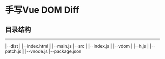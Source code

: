 
# 手写Vue DOM Diff

## 目录结构
------
 |--dist
 |   |--index.html
 |   |--main.js
 |--src
 |   |--index.js
 |   |--vdom
 |       |--h.js
 |       |--patch.js
 |       |--vnode.js
 |--package.json